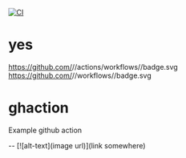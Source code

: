 [![CI][ci-image]][ci-url]

[ci-image]: https://github.com/codingoutloud/ghaction/workflows/ESLint/badge.svg
[ci-url]: https://github.com/codingoutloud/ghaction/actions/workflows/eslint.yml

# yes

https://github.com/<org>/<repo>/actions/workflows/<filename>/badge.svg
https://github.com/<org>/<repo>/workflows/<workflow-name>/badge.svg

# ghaction
Example github action

-- [![alt-text](image url)](link somewhere)
